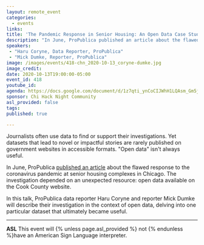 ```yaml
---
layout: remote_event
categories:
  - events
links: 
title: 'The Pandemic Response in Senior Housing: An Open Data Case Study'
description: "In June, ProPublica published an article about the flawed response to the coronavirus pandemic at senior housing complexes in Chicago. The investigation depended on an unexpected resource: open data available on the Cook County website. In this talk, ProPublica data reporter Haru Coryne and reporter Mick Dumke will describe their investigation in the context of open data, delving into one particular dataset that ultimately became useful."
speakers:
 - "Haru Coryne, Data Reporter, ProPublica"
 - "Mick Dumke, Reporter, ProPublica"
image: /images/events/418-chn_2020-10-13_coryne-dumke.jpg
image_credit:
date: 2020-10-13T19:00:00-05:00
event_id: 418
youtube_id: 
agenda: https://docs.google.com/document/d/1z7qti_ynCoCIJWhH1LQAsm_Gm5jvmFJVIDPa8Htdzpg/edit?usp=sharing
sponsor: Chi Hack Night Community
asl_provided: false
tags: 
published: true

---
```


Journalists often use data to find or support their investigations. Yet datasets that lead to novel or impactful stories are rarely published on government websites in accessible formats. "Open data" isn't always useful. 

In June, ProPublica [published an article](https://www.propublica.org/article/senior-citizens-in-subsidized-housing-have-been-dying-alone-at-home-unnoticed-because-of-coronavirus-distancing) about the flawed response to the coronavirus pandemic at senior housing complexes in Chicago. The investigation depended on an unexpected resource: open data available on the Cook County website.

In this talk, ProPublica data reporter Haru Coryne and reporter Mick Dumke will describe their investigation in the context of open data, delving into one particular dataset that ultimately became useful.

---

**ASL** This event will {% unless page.asl_provided %} not {% endunless %}have an American Sign Language interpreter.
